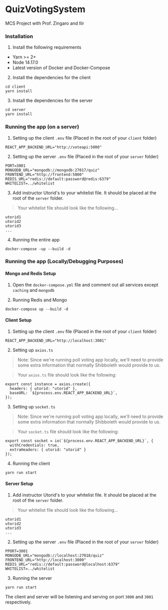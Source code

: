 # QuizVotingSystem
MCS Project with Prof. Zingaro and Ilir

### Installation

1. Install the following requirements

- Yarn >= 2+
- Node 14.17.0
- Latest version of Docker and Docker-Compose

2. Install the dependencies for the client

```
cd client
yarn install
```

3. Install the dependencies for the server

```
cd server
yarn install
```

### Running the app (on a server)

1. Setting up the client `.env` file (Placed in the root of your `client` folder)

```
REACT_APP_BACKEND_URL="http://voteapi:5000"
```

2. Setting up the server `.env` file (Placed in the root of your `server` folder)

```
PORT=3001
MONGODB_URL="mongodb://mongodb:27017/quiz"
FRONTEND_URL="http://frontend:5000"
REDIS_URL="redis://default:password@redis:6379"
WHITELIST=../whitelist
```

3. Add instructor Utorid's to your whitelist file. It should be placed at the root of the `server` folder.

> Your whitelist file should look like the following...

```
utorid1
utorid2
utorid3
...
```

4. Running the entire app

```
docker-compose -up --build -d
```

### Running the app (Locally/Debugging Purposes)

#### Mongo and Redis Setup

1. Open the `docker-compose.yml` file and comment out all services except `caching` and `mongodb`

2. Running Redis and Mongo

```
docker-compose up --build -d
```

#### Client Setup

1. Setting up the client `.env` file (Placed in the root of your `client` folder)

```
REACT_APP_BACKEND_URL="http://localhost:3001"
```

2. Setting up `axios.ts`

> Note: Since we're running poll voting app locally, we'll need to provide some extra information that normally Shibboleth would provide to us.

> Your `axios.ts` file should look like the following:

```
export const instance = axios.create({
  headers: { utorid: "utorid" },
  baseURL: `${process.env.REACT_APP_BACKEND_URL}`,
});
```

3. Setting up `socket.ts`

> Note: Since we're running poll voting app locally, we'll need to provide some extra information that normally Shibboleth would provide to us.

> Your `socket.ts` file should look like the following:

```
export const socket = io(`${process.env.REACT_APP_BACKEND_URL}`, {
  withCredentials: true,
  extraHeaders: { utorid: "utorid" }
});
```

4. Running the client

```
yarn run start
```

#### Server Setup 

1. Add instructor Utorid's to your whitelist file. It should be placed at the root of the `server` folder.

> Your whitelist file should look like the following...

```
utorid1
utorid2
utorid3
...
```

2. Setting up the server `.env` file (Placed in the root of your `server` folder)

```
PPORT=3001
MONGODB_URL="mongodb://localhost:27018/quiz"
FRONTEND_URL="http://localhost:3000"
REDIS_URL="redis://default:password@localhost:6379"
WHITELIST=../whitelist
```

3. Running the server

```
yarn run start
```

The client and server will be listening and serving on port `3000` and `3001` respectively.

